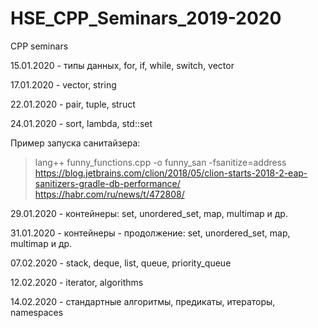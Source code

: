 # HSE_CPP_Seminars_2019-2020
CPP seminars

15.01.2020 - типы данных, for, if, while, switch, vector

17.01.2020 - vector, string

22.01.2020 - pair, tuple, struct

24.01.2020 - sort, lambda, std::set

Пример запуска санитайзера:
> lang++ funny_functions.cpp -o funny_san -fsanitize=address
https://blog.jetbrains.com/clion/2018/05/clion-starts-2018-2-eap-sanitizers-gradle-db-performance/
https://habr.com/ru/news/t/472808/

29.01.2020 - контейнеры: set, unordered_set, map, multimap и др.

31.01.2020 - контейнеры - продолжение: set, unordered_set, map, multimap и др.

07.02.2020 - stack, deque, list, queue, priority_queue

12.02.2020 - iterator, algorithms

14.02.2020 - стандартные алгоритмы, предикаты, итераторы, namespaces



